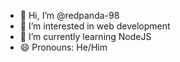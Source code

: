 - 👋 Hi, I’m @redpanda-98
- 👀 I’m interested in web development
- 🌱 I’m currently learning NodeJS
- 😄 Pronouns: He/Him

